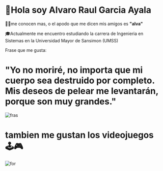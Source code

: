 # 👋Hola soy Alvaro Raul Garcia Ayala

  💁‍♂️me conocen mas, o el apodo que me dicen mis amigos es **"alva"**
  
  🎓Actualmente me encuentro estudiando la carrera de Ingenieria en Sistemas en la Universidad Mayor de Sansimon (UMSS)

  Frase que me gusta:
  # "Yo no moriré, no importa que mi cuerpo sea destruido por completo. Mis deseos de pelear me levantarán, porque son muy            grandes."
  ![fras](https://github.com/user-attachments/assets/535d1c2b-ecc4-4bdb-b9f3-8eb39d305847)

# tambien me gustan los videojuegos🕹🎮
  ![for](https://github.com/user-attachments/assets/6c982d73-7a53-4bc5-b678-47a60a30d5af)
